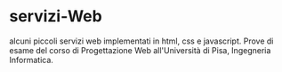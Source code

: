 # servizi-Web
alcuni piccoli servizi web implementati in html, css e javascript.
Prove di esame del corso di Progettazione Web all'Università di Pisa, Ingegneria Informatica.

